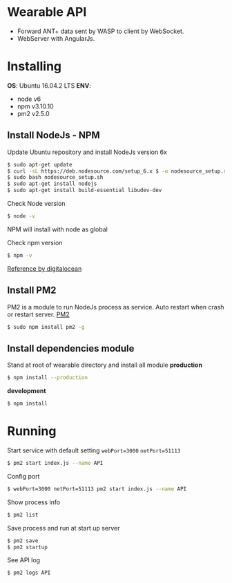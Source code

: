 # Wearable API

- Forward ANT+ data sent by WASP to client by WebSocket.
- WebServer with AngularJs.

# Installing

**OS**: Ubuntu 16.04.2 LTS
**ENV**: 
- node v6
- npm v3.10.10
- pm2 v2.5.0


## Install NodeJs - NPM

Update Ubuntu repository and install NodeJs version 6x
```sh
$ sudo apt-get update
$ curl -sL https://deb.nodesource.com/setup_6.x $ -o nodesource_setup.sh
$ sudo bash nodesource_setup.sh
$ sudo apt-get install nodejs
$ sudo apt-get install build-essential libudev-dev
```

Check Node version
```sh
$ node -v
```

NPM will install with node as global

Check npm version
```sh
$ npm -v
```

[Reference by digitalocean](https://www.digitalocean.com/community/tutorials/how-to-install-node-js-on-ubuntu-16-04)

## Install PM2

PM2 is a module to run NodeJs process as service. Auto restart when crash or restart server.
[PM2](https://github.com/Unitech/pm2)

```sh
$ sudo npm install pm2 -g
```

## Install dependencies module

Stand at root of wearable directory and install all module
**production**

```sh
$ npm install --production
``` 

**development**
```sh
$ npm install
``` 

# Running

Start service with default setting
`webPort=3000`
`netPort=51113`
```sh
$ pm2 start index.js --name API
```
Config port
```sh
$ webPort=3000 netPort=51113 pm2 start index.js --name API
```

Show process info
```sh
$ pm2 list
```

Save process and run at start up server
```sh
$ pm2 save
$ pm2 startup
```

See API log
```sh
$ pm2 logs API
```

